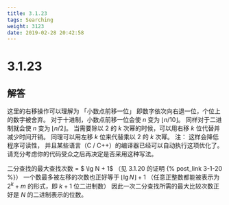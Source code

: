 ```yaml
---
title: 3.1.23
tags: Searching
weight: 3123
date: 2019-02-28 20:42:58
---
```


# 3.1.23


## 解答

这里的右移操作可以理解为 「小数点前移一位」
即数字依次向右退一位，个位上的数字被舍弃。
对于十进制，小数点前移一位会使 $n$  变为 $\lfloor n / 10 \rfloor$。
同样对于二进制就会使 $n$ 变为 $\lfloor n / 2 \rfloor$。
当需要除以 $2$ 的 $k$ 次幂的时候，可以用右移 $k$ 位代替并减少时间开销。
同理可以用左移 $k$ 位来代替乘以 $2$ 的 $k$ 次幂。
注：
这样会降低程序可读性，
并且某些语言（C / C++）的编译器已经可以自动执行这项优化了。
请充分考虑你的代码受众之后再决定是否采用这种写法。

二分查找的最大查找次数 = $ \lg N + 1$ （见 3.1.20 的证明 {% post_link 3-1-20 %}）
一个数最多被左移的次数也正好等于 $\lfloor \lg N \rfloor + 1$
（任意正整数都能被表示为 $2 ^ k + m$ 的形式，即 $k +1$ 位二进制数）
因此一次二分查找所需的最大比较次数正好是 $N$ 的二进制表示的位数。
